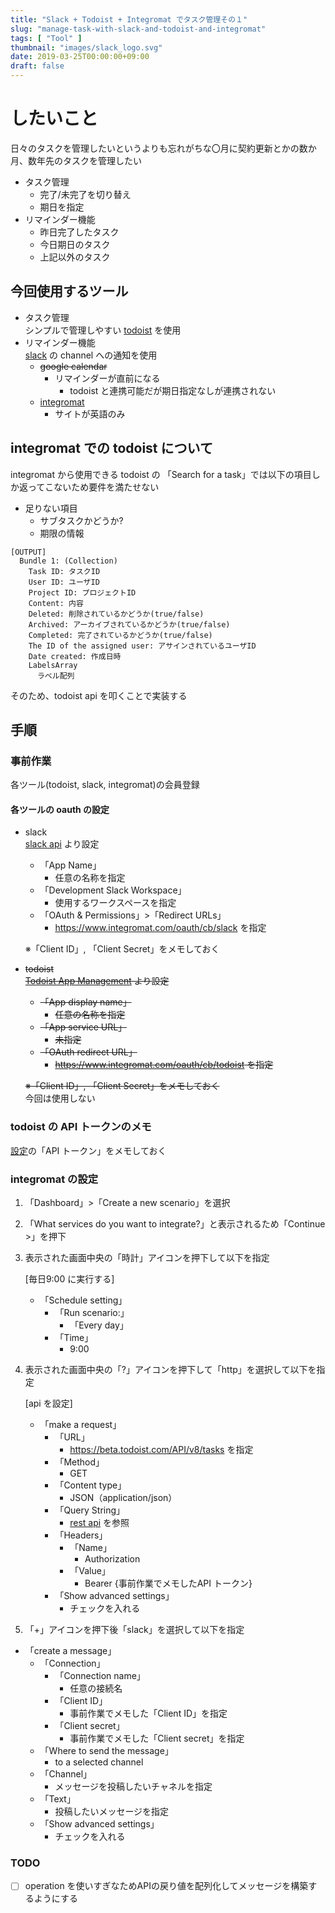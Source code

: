 ```yaml
---
title: "Slack + Todoist + Integromat でタスク管理その１"
slug: "manage-task-with-slack-and-todoist-and-integromat"
tags: [ "Tool" ]
thumbnail: "images/slack_logo.svg"
date: 2019-03-25T00:00:00+09:00
draft: false
---
```


# したいこと

日々のタスクを管理したいというよりも忘れがちな〇月に契約更新とかの数か月、数年先のタスクを管理したい

* タスク管理
  * 完了/未完了を切り替え
  * 期日を指定
* リマインダー機能
  * 昨日完了したタスク
  * 今日期日のタスク
  * 上記以外のタスク

## 今回使用するツール

* タスク管理  
  シンプルで管理しやすい [todoist](https://todoist.com/?lang=ja) を使用
* リマインダー機能  
  [slack](https://slack.com/intl/ja-jp/lp/three?cvosrc=ppc.google.d_ppc_google_ja_jp_brand-hv&cvo_creative=302825870859&utm_medium=ppc&utm_source=google&utm_campaign=d_ppc_google_ja_jp_brand-hv&utm_term=slack&&cvosrc=ppc.google.slack&cvo_campaign=&cvo_crid=302825870859&Matchtype=e&utm_source=google&utm_medium=ppc&c3api=5523,302825870859,slack&gclid=EAIaIQobChMI9pr_seia4QIV2qmWCh0zXQp4EAAYASAAEgLmtPD_BwE&gclsrc=aw.ds) の channel への通知を使用
    * ~~google calendar~~
        * リマインダーが直前になる
          * todoist と連携可能だが期日指定なしが連携されない
    * [integromat](https://www.integromat.com/en/)
        * サイトが英語のみ

## integromat での todoist について

integromat から使用できる todoist の 「Search for a task」では以下の項目しか返ってこないため要件を満たせない

* 足りない項目
  * サブタスクかどうか?
  * 期限の情報

```text
[OUTPUT]
  Bundle 1: (Collection)
    Task ID: タスクID
    User ID: ユーザID
    Project ID: プロジェクトID
    Content: 内容
    Deleted: 削除されているかどうか(true/false)
    Archived: アーカイブされているかどうか(true/false)
    Completed: 完了されているかどうか(true/false)
    The ID of the assigned user: アサインされているユーザID
    Date created: 作成日時
    LabelsArray
      ラベル配列
```

そのため、todoist api を叩くことで実装する

## 手順

### 事前作業

各ツール(todoist, slack, integromat)の会員登録

#### 各ツールの oauth の設定

* slack  
    [slack api](https://api.slack.com/) より設定
    * 「App Name」
      * 任意の名称を指定
    * 「Development Slack Workspace」
      * 使用するワークスペースを指定
    * 「OAuth & Permissions」>「Redirect URLs」
      * <https://www.integromat.com/oauth/cb/slack> を指定

    ※「Client ID」, 「Client Secret」をメモしておく

* ~~todoist~~  
    ~~[Todoist App Management](https://developer.todoist.com/appconsole.html) より設定~~
    * ~~「App display name」~~
      * ~~任意の名称を指定~~
    * ~~「App service URL」~~
      * ~~未指定~~
    * ~~「OAuth redirect URL」~~
      * ~~<https://www.integromat.com/oauth/cb/todoist> を指定~~

    ~~※「Client ID」, 「Client Secret」をメモしておく~~  
    今回は使用しない

### todoist の API トークンのメモ

[設定](https://todoist.com/prefs/integrations)の「API トークン」をメモしておく

### integromat の設定

1. 「Dashboard」>「Create a new scenario」を選択
2. 「What services do you want to integrate?」と表示されるため「Continue >」を押下
3. 表示された画面中央の「時計」アイコンを押下して以下を指定

    [毎日9:00 に実行する]
    * 「Schedule setting」
        * 「Run scenario:」
            * 「Every day」
        * 「Time」
            * 9:00

4. 表示された画面中央の「?」アイコンを押下して「http」を選択して以下を指定

    [api を設定]

    * 「make a request」
      * 「URL」
          * <https://beta.todoist.com/API/v8/tasks> を指定
      * 「Method」
          * GET
      * 「Content type」
          * JSON（application/json）
      * 「Query String」
          * [rest api](https://developer.todoist.com/rest/v8/#get-active-tasks) を参照
      * 「Headers」
          * 「Name」
              * Authorization
          * 「Value」
              * Bearer {事前作業でメモしたAPI トークン}
      * 「Show advanced settings」
          * チェックを入れる

5. 「+」アイコンを押下後「slack」を選択して以下を指定

* 「create a message」
  * 「Connection」
      * 「Connection name」
          * 任意の接続名
      * 「Client ID」
          * 事前作業でメモした「Client ID」を指定
      * 「Client secret」
          * 事前作業でメモした「Client secret」を指定
  * 「Where to send the message」
      * to a selected channel
  * 「Channel」
      * メッセージを投稿したいチャネルを指定
  * 「Text」
      * 投稿したいメッセージを指定
  * 「Show advanced settings」
      * チェックを入れる

### TODO

- [ ] operation を使いすぎなためAPIの戻り値を配列化してメッセージを構築するようにする
